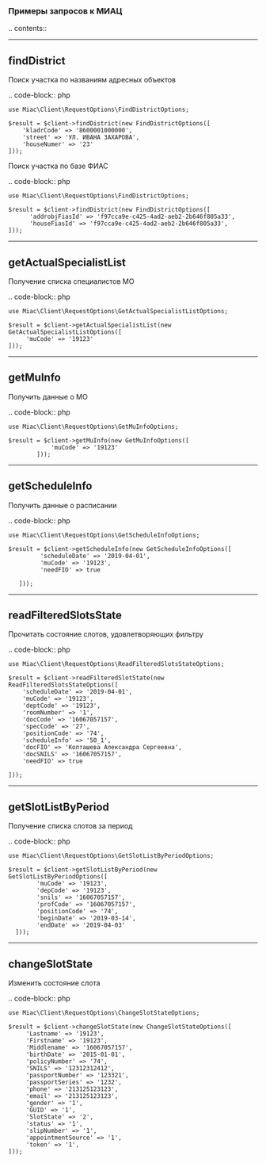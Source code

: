 ### Примеры запросов к МИАЦ

.. contents::

--------------------
findDistrict
--------------------

Поиск участка по названиям адресных объектов

.. code-block:: php

    use Miac\Client\RequestOptions\FindDistrictOptions;

    $result = $client->findDistrict(new FindDistrictOptions([
        'kladrCode' => '8600001000000',
        'street' => 'УЛ. ИВАНА ЗАХАРОВА',
        'houseNumer' => '23'
    ]));

Поиск участка по базе ФИАС

.. code-block:: php

    use Miac\Client\RequestOptions\FindDistrictOptions;

    $result = $client->findDistrict(new FindDistrictOptions([
          'addrobjFiasId' => 'f97cca9e-c425-4ad2-aeb2-2b646f805a33',
          'houseFiasId' => 'f97cca9e-c425-4ad2-aeb2-2b646f805a33',
    ]));

--------------------
getActualSpecialistList
--------------------

Получение списка специалистов МО

.. code-block:: php

    use Miac\Client\RequestOptions\GetActualSpecialistListOptions;

    $result = $client->getActualSpecialistList(new GetActualSpecialistListOptions([
         'muCode' => '19123'
    ]));

--------------------
getMuInfo
--------------------

Получить данные о МО

.. code-block:: php

    use Miac\Client\RequestOptions\GetMuInfoOptions;

    $result = $client->getMuInfo(new GetMuInfoOptions([
                'muCode' => '19123'
            ]));


--------------------
getScheduleInfo
--------------------

Получить данные о расписании

.. code-block:: php

    use Miac\Client\RequestOptions\GetScheduleInfoOptions;

    $result = $client->getScheduleInfo(new GetScheduleInfoOptions([
             'scheduleDate' => '2019-04-01',
             'muCode' => '19123',
             'needFIO' => true
 
       ]));
       
--------------------
readFilteredSlotsState
--------------------

Прочитать состояние слотов, удовлетворяющих фильтру

.. code-block:: php

    use Miac\Client\RequestOptions\ReadFilteredSlotsStateOptions;

    $result = $client->readFilteredSlotState(new ReadFilteredSlotsStateOptions([
        'scheduleDate' => '2019-04-01',
        'muCode' => '19123',
        'deptCode' => '19123',
        'roomNumber' => '1',
        'docCode' => '16067057157',
        'specCode' => '27',
        'positionCode' => '74',
        'scheduleInfo' => '50_1',
        'docFIO' => 'Колташева Александра Сергеевна',
        'docSNILS' => '16067057157',
        'needFIO' => true

    ]));
 
--------------------
getSlotListByPeriod
--------------------

Получение списка слотов за период

.. code-block:: php

    use Miac\Client\RequestOptions\GetSlotListByPeriodOptions;

    $result = $client->getSlotListByPeriod(new GetSlotListByPeriodOptions([
            'muCode' => '19123',
            'depCode' => '19123',
            'snils' => '16067057157',
            'profCode' => '16067057157',
            'positionCode' => '74',
            'beginDate' => '2019-03-14',
            'endDate' => '2019-04-03'
      ]));

--------------------
changeSlotState
--------------------

Изменить состояние слота

.. code-block:: php

    use Miac\Client\RequestOptions\ChangeSlotStateOptions;

    $result = $client->changeSlotState(new ChangeSlotStateOptions([
         'Lastname' => '19123',
         'Firstname' => '19123',
         'Middlename' => '16067057157',
         'birthDate' => '2015-01-01',
         'policyNumber' => '74',
         'SNILS' => '12312312412',
         'passportNumber' => '123321',
         'passportSeries' => '1232',
         'phone' => '213125123123',
         'email' => '213125123123',
         'gender' => '1',
         'GUID' => '1',
         'SlotState' => '2',
         'status' => '1',
         'slipNumber' => '1',
         'appointmentSource' => '1',
         'token' => '1',
    ]));

